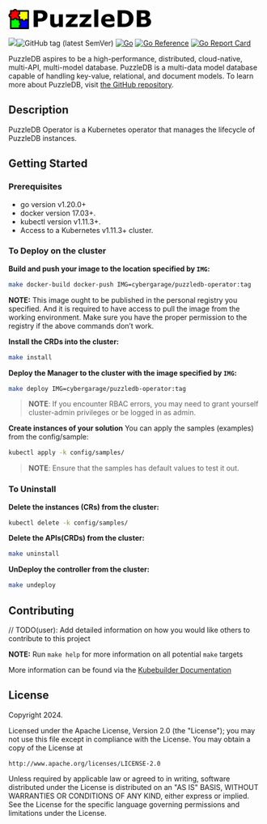 ![doc/img/logo](doc/img/logo.png)


![](https://img.shields.io/badge/status-Work%20In%20Progress-8A2BE2)![GitHub tag (latest SemVer)](https://img.shields.io/github/v/tag/cybergarage/puzzledb-operator) [![Go](https://github.com/cybergarage/puzzledb-operator/actions/workflows/make.yml/badge.svg)](https://github.com/cybergarage/puzzledb-operator/actions/workflows/make.yml) [![Go Reference](https://pkg.go.dev/badge/github.com/cybergarage/puzzledb-operator.svg)](https://pkg.go.dev/github.com/cybergarage/puzzledb-operator) [![Go Report Card](https://img.shields.io/badge/go%20report-A%2B-brightgreen)](https://goreportcard.com/report/github.com/cybergarage/puzzledb-operator) 


PuzzleDB aspires to be a high-performance, distributed, cloud-native, multi-API, multi-model database. PuzzleDB is a multi-data model database capable of handling key-value, relational, and document models. To learn more about PuzzleDB, visit [the GitHub repository](https://github.com/cybergarage/puzzledb-go).

## Description

PuzzleDB Operator is a Kubernetes operator that manages the lifecycle of PuzzleDB instances. 

## Getting Started

### Prerequisites
- go version v1.20.0+
- docker version 17.03+.
- kubectl version v1.11.3+.
- Access to a Kubernetes v1.11.3+ cluster.

### To Deploy on the cluster
**Build and push your image to the location specified by `IMG`:**

```sh
make docker-build docker-push IMG=cybergarage/puzzledb-operator:tag
```

**NOTE:** This image ought to be published in the personal registry you specified. 
And it is required to have access to pull the image from the working environment. 
Make sure you have the proper permission to the registry if the above commands don’t work.

**Install the CRDs into the cluster:**

```sh
make install
```

**Deploy the Manager to the cluster with the image specified by `IMG`:**

```sh
make deploy IMG=cybergarage/puzzledb-operator:tag
```

> **NOTE**: If you encounter RBAC errors, you may need to grant yourself cluster-admin 
privileges or be logged in as admin.

**Create instances of your solution**
You can apply the samples (examples) from the config/sample:

```sh
kubectl apply -k config/samples/
```

>**NOTE**: Ensure that the samples has default values to test it out.

### To Uninstall
**Delete the instances (CRs) from the cluster:**

```sh
kubectl delete -k config/samples/
```

**Delete the APIs(CRDs) from the cluster:**

```sh
make uninstall
```

**UnDeploy the controller from the cluster:**

```sh
make undeploy
```

## Contributing
// TODO(user): Add detailed information on how you would like others to contribute to this project

**NOTE:** Run `make help` for more information on all potential `make` targets

More information can be found via the [Kubebuilder Documentation](https://book.kubebuilder.io/introduction.html)

## License

Copyright 2024.

Licensed under the Apache License, Version 2.0 (the "License");
you may not use this file except in compliance with the License.
You may obtain a copy of the License at

    http://www.apache.org/licenses/LICENSE-2.0

Unless required by applicable law or agreed to in writing, software
distributed under the License is distributed on an "AS IS" BASIS,
WITHOUT WARRANTIES OR CONDITIONS OF ANY KIND, either express or implied.
See the License for the specific language governing permissions and
limitations under the License.

